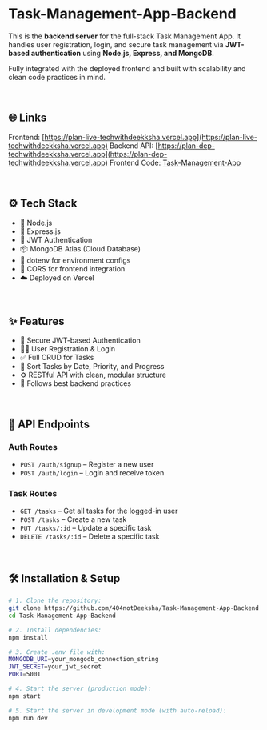 # Task-Management-App-Backend

This is the **backend server** for the full-stack Task Management App. It handles user registration, login, and secure task management via **JWT-based authentication** using **Node.js, Express, and MongoDB**.

Fully integrated with the deployed frontend and built with scalability and clean code practices in mind.

<br />

## 🌐 Links
Frontend: [https://plan-live-techwithdeekksha.vercel.app](https://plan-live-techwithdeekksha.vercel.app)
Backend API: [https://plan-dep-techwithdeekksha.vercel.app](https://plan-dep-techwithdeekksha.vercel.app)
Frontend Code: [Task-Management-App](https://github.com/404notDeeksha/Task-Management-App)

<br />

## ⚙️ Tech Stack
- 🚀 Node.js
- 🔧 Express.js
- 🔐 JWT Authentication
- 📦 MongoDB Atlas (Cloud Database)
- 🌿 dotenv for environment configs
- 🧩 CORS for frontend integration
- ☁️ Deployed on Vercel

<br />

## ✨ Features
- 🔐 Secure JWT-based Authentication
- 🧑‍💼 User Registration & Login
- ✅ Full CRUD for Tasks
- 📅 Sort Tasks by Date, Priority, and Progress
- ⚙️ RESTful API with clean, modular structure
- 🧼 Follows best backend practices

<br />

## 📁 API Endpoints

### Auth Routes

- `POST /auth/signup` – Register a new user  
- `POST /auth/login` – Login and receive token  

### Task Routes

- `GET /tasks` – Get all tasks for the logged-in user  
- `POST /tasks` – Create a new task  
- `PUT /tasks/:id` – Update a specific task  
- `DELETE /tasks/:id` – Delete a specific task  

<br />

## 🛠️ Installation & Setup

```bash
# 1. Clone the repository:
git clone https://github.com/404notDeeksha/Task-Management-App-Backend
cd Task-Management-App-Backend

# 2. Install dependencies:
npm install

# 3. Create .env file with:
MONGODB_URI=your_mongodb_connection_string
JWT_SECRET=your_jwt_secret
PORT=5001

# 4. Start the server (production mode):
npm start

# 5. Start the server in development mode (with auto-reload):
npm run dev
```
